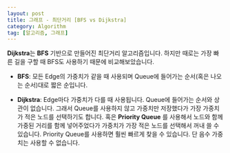 ```yaml
---
layout: post
title: 그래프 - 최단거리 [BFS vs Dijkstra]
category: Algorithm
tag: [알고리즘, 그래프]
---
```


**Dijkstra**는 **BFS** 기반으로 만들어진 최단거리 알고리즘입니다. 하지만 때로는 가장 빠른 길을 구할 때 BFS도 사용하기 때문에 비교해보았습니다.

- **BFS**: 모든 Edge의 가중치가 같을 때 사용되며 Queue에 들어가는 순서(혹은 나오는 순서)대로 짧은 순입니다.

- **Dijkstra**: Edge마다 가중치가 다를 때 사용됩니다. Queue에 들어가는 순서와 상관이 없습니다. 그래서 Queue를 사용하지 않고 가중치만 저장했다가 가장 가중치가 적은 노드를 선택하기도 합니다. 혹은 **Priority Queue** 를 사용해서 노드와 함께 가중된 거리를 함께 넣어주었다가 가중치가 가장 적은 노드를 선택해서 꺼내 쓸 수 있습니다. Priority Queue를 사용하면 훨씬 빠르게 찾을 수 있습니다. 단 음수 가중치는 사용할 수 없습니다.   
